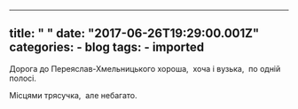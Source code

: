 
---
title: " "
date: "2017-06-26T19:29:00.001Z"
categories:
    - blog
tags:
    - imported
---

Дорога до Переяслав\-Хмельницького хороша,  хоча і вузька,  по одній полосі.   

Місцями трясучка,  але небагато. 



